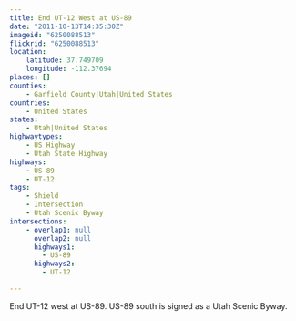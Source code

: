 ```yaml
---
title: End UT-12 West at US-89
date: "2011-10-13T14:35:30Z"
imageid: "6250088513"
flickrid: "6250088513"
location:
    latitude: 37.749709
    longitude: -112.37694
places: []
counties:
    - Garfield County|Utah|United States
countries:
    - United States
states:
    - Utah|United States
highwaytypes:
    - US Highway
    - Utah State Highway
highways:
    - US-89
    - UT-12
tags:
    - Shield
    - Intersection
    - Utah Scenic Byway
intersections:
    - overlap1: null
      overlap2: null
      highways1:
        - US-89
      highways2:
        - UT-12

---
```

End UT-12 west at US-89.  US-89 south is signed as a Utah Scenic Byway.
